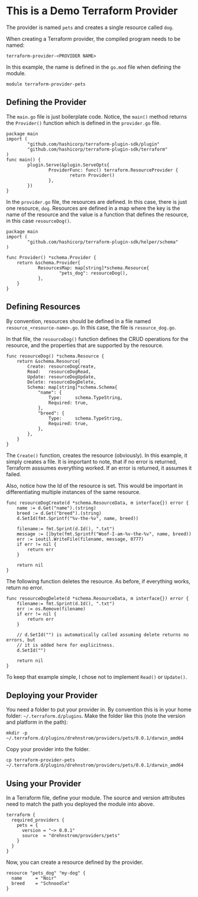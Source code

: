 # This is a Demo Terraform Provider
The provider is named `pets` and creates a single resource called `dog`.

When creating a Terraform provider, the compiled program needs to be named:
```
terraform-provider-<PROVIDER NAME>
```
In this example, the name is defined in the `go.mod` file when defining the module.

```
module terraform-provider-pets
```

## Defining the Provider
The `main.go` file is just boilerplate code. Notice, the `main()` method returns the `Provider()` function which is defined in the `provider.go` file. 

```
package main
import (
        "github.com/hashicorp/terraform-plugin-sdk/plugin"
        "github.com/hashicorp/terraform-plugin-sdk/terraform"
)
func main() {
        plugin.Serve(&plugin.ServeOpts{
                ProviderFunc: func() terraform.ResourceProvider {
                        return Provider()
                },
        })
}
```

In the `provider.go` file, the resources are defined. In this case, there is just one resource, `dog`. Resources are defined in a map where the key is the name of the resource and the value is a function that defines the resource, in this case `resourceDog()`.

```
package main
import (
        "github.com/hashicorp/terraform-plugin-sdk/helper/schema"
)

func Provider() *schema.Provider {
	return &schema.Provider{
			ResourcesMap: map[string]*schema.Resource{
					"pets_dog": resourceDog(),
			},
	}
}
```

## Defining Resources
By convention, resources should be defined in a file named `resource_<resource-name>.go`. In this case, the file is `resource_dog.go`.

In that file, the `resourceDog()` function defines the CRUD operations for the resource, and the properties that are supported by the resource. 

```
func resourceDog() *schema.Resource {
	return &schema.Resource{
		Create: resourceDogCreate,
		Read:   resourceDogRead,
		Update: resourceDogUpdate,
		Delete: resourceDogDelete,
		Schema: map[string]*schema.Schema{
			"name": {
				Type:     schema.TypeString,
				Required: true,
			},
			"breed": {
				Type:     schema.TypeString,
				Required: true,
			},
		},
	}
}
```
The `Create()` function, creates the resource (obviously). In this example, it simply creates a file. It is important to note, that if no error is returned, Terraform asssumes everything worked. If an error is returned, it assumes it failed. 

Also, notice how the Id of the resource is set. This would be important in differentiating multiple instances of the same resource. 

```
func resourceDogCreate(d *schema.ResourceData, m interface{}) error {
	name := d.Get("name").(string)
	breed := d.Get("breed").(string)
	d.SetId(fmt.Sprintf("%v-the-%v", name, breed))

	filename:= fmt.Sprint(d.Id(), ".txt")
	message := []byte(fmt.Sprintf("Woof-I-am-%v-the-%v", name, breed))
	err := ioutil.WriteFile(filename, message, 0777)
	if err != nil {
		return err
	}

	return nil
}
```

The following function deletes the resource. As before, if everything works, return no error. 

```
func resourceDogDelete(d *schema.ResourceData, m interface{}) error {
	filename:= fmt.Sprint(d.Id(), ".txt")
	err := os.Remove(filename)
	if err != nil {
		return err
	}

	// d.SetId("") is automatically called assuming delete returns no errors, but
	// it is added here for explicitness.
	d.SetId("")

	return nil
}
```

To keep that example simple, I chose not to implement `Read()` or `Update()`. 

## Deploying your Provider

You need a folder to put your provider in. By convention this is in your home folder: `~/.terraform.d/plugins`. Make the folder like this (note the version and platform in the path): 

```
mkdir -p ~/.terraform.d/plugins/drehnstrom/providers/pets/0.0.1/darwin_amd64
```

Copy your provider into the folder. 

```
cp terraform-provider-pets ~/.terraform.d/plugins/drehnstrom/providers/pets/0.0.1/darwin_amd64
```
## Using your Provider

In a Terraform file, define your module. The source and version attributes need to match the path you deployed the module into above. 

```
terraform {
  required_providers {
    pets = {
      version = "~> 0.0.1"
      source  = "drehnstrom/providers/pets"
    }
  }
}
```

Now, you can create a resource defined by the provider. 

```
resource "pets_dog" "my-dog" {
  name     = "Noir"
  breed    = "Schnoodle"
}
```
